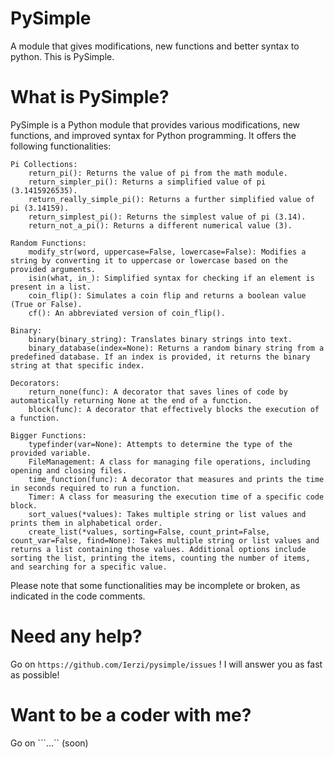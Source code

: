 # PySimple
A module that gives modifications, new functions and better syntax to python. This is PySimple.

# What is PySimple?

PySimple is a Python module that provides various modifications, new functions, and improved syntax for Python programming. It offers the following functionalities:

    Pi Collections:
        return_pi(): Returns the value of pi from the math module.
        return_simpler_pi(): Returns a simplified value of pi (3.1415926535).
        return_really_simple_pi(): Returns a further simplified value of pi (3.14159).
        return_simplest_pi(): Returns the simplest value of pi (3.14).
        return_not_a_pi(): Returns a different numerical value (3).

    Random Functions:
        modify_str(word, uppercase=False, lowercase=False): Modifies a string by converting it to uppercase or lowercase based on the provided arguments.
        isin(what, in_): Simplified syntax for checking if an element is present in a list.
        coin_flip(): Simulates a coin flip and returns a boolean value (True or False).
        cf(): An abbreviated version of coin_flip().

    Binary:
        binary(binary_string): Translates binary strings into text.
        binary_database(index=None): Returns a random binary string from a predefined database. If an index is provided, it returns the binary string at that specific index.

    Decorators:
        return_none(func): A decorator that saves lines of code by automatically returning None at the end of a function.
        block(func): A decorator that effectively blocks the execution of a function.

    Bigger Functions:
        typefinder(var=None): Attempts to determine the type of the provided variable.
        FileManagement: A class for managing file operations, including opening and closing files.
        time_function(func): A decorator that measures and prints the time in seconds required to run a function.
        Timer: A class for measuring the execution time of a specific code block.
        sort_values(*values): Takes multiple string or list values and prints them in alphabetical order.
        create_list(*values, sorting=False, count_print=False, count_var=False, find=None): Takes multiple string or list values and returns a list containing those values. Additional options include sorting the list, printing the items, counting the number of items, and searching for a specific value.

Please note that some functionalities may be incomplete or broken, as indicated in the code comments.

# Need any help?
Go on ``https://github.com/Ierzi/pysimple/issues`` ! I will answer you as fast as possible!

# Want to be a coder with me?
Go on ```...`` (soon)
